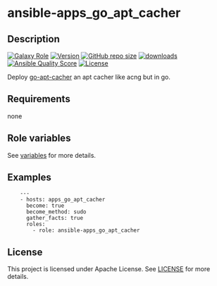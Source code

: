 # ansible-apps_go_apt_cacher

## Description

[![Galaxy Role](https://img.shields.io/badge/galaxy-apps_go_apt_cacher-purple?style=flat)](https://galaxy.ansible.com/lotusnoir/apps_go_apt_cacher)
[![Version](https://img.shields.io/github/release/lotusnoir/ansible-apps_go_apt_cacher.svg)](https://github.com/lotusnoir/ansible-apps_go_apt_cacher/releases/latest)
[![GitHub repo size](https://img.shields.io/github/repo-size/lotusnoir/ansible-apps_go_apt_cacher?color=orange&style=flat)](https://galaxy.ansible.com/lotusnoir/apps_go_apt_cacher)
[![downloads](https://img.shields.io/ansible/role/d/)](https://galaxy.ansible.com/lotusnoir/apps_go_apt_cacher)
[![Ansible Quality Score](https://img.shields.io/ansible/quality/)](https://galaxy.ansible.com/lotusnoir/apps_go_apt_cacher)
[![License](https://img.shields.io/badge/license-Apache--2.0-brightgreen?style=flat)](https://opensource.org/licenses/Apache-2.0)

Deploy [go-apt-cacher](https://github.com/cybozu-go/aptutil) an apt cacher like acng but in go.

## Requirements

none

## Role variables

See [variables](/defaults/main.yml) for more details.

## Examples

        ---
        - hosts: apps_go_apt_cacher
          become: true
          become_method: sudo
          gather_facts: true
          roles:
            - role: ansible-apps_go_apt_cacher


## License

This project is licensed under Apache License. See [LICENSE](/LICENSE) for more details.

